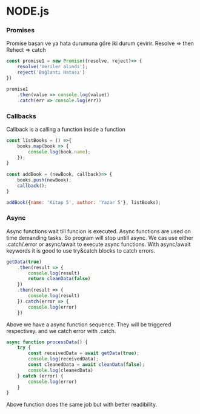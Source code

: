 # NODE.js

### Promises
Promise başarı ve ya hata durumuna göre iki durum çevirir. 
Resolve => then
Rehect => catch

``` js
const promise1 = new Promise((resolve, reject)=> {
    resolve('Veriler alındı');
    reject('Bağlantı Hatası')
}) 

promise1
    .then(value => console.log(value))
    .catch(err => console.log(err))
```

### Callbacks
Callback is a calling a function inside a function
``` js
const listBooks = () =>{
    books.map(book => {
        console.log(book.name);
    });
}
 
const addBook = (newBook, callback)=> {
    books.push(newBook);
    callback();
}

addBook({name: 'Kitap 5', author: 'Yazar 5'}, listBooks);
```
### Async 
Async functions wait till funcion is executed. Async functions are used on time demanding tasks. So program will stop untill async. We cas use either .catch/.error or async/await to execute async functions. With async/await keywords it is good to use try&catch blocks to catch errors.

``` js
getData(true)
    .then(result => {
        console.log(result)
        return cleanData(false)
    })
    .then(result => {
        console.log(result)
    }).catch(error => {
        console.log(error)
    })
```
Above we have a async function sequence. They will be triggered respectivey. and we catch error with .catch. 

``` js
async function processData() {
    try {
        const receivedData = await getData(true);
        console.log(receivedData);
        const cleanedData = await cleanData(false);
        console.log(cleanedData)
    } catch (error) {
        console.log(error)
    }
}
```
Above function does the same job but with better readibility. 